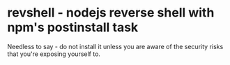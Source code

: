 # revshell - nodejs reverse shell with npm's postinstall task

Needless to say - do not install it unless you are aware of the security risks that you're exposing yourself to.
